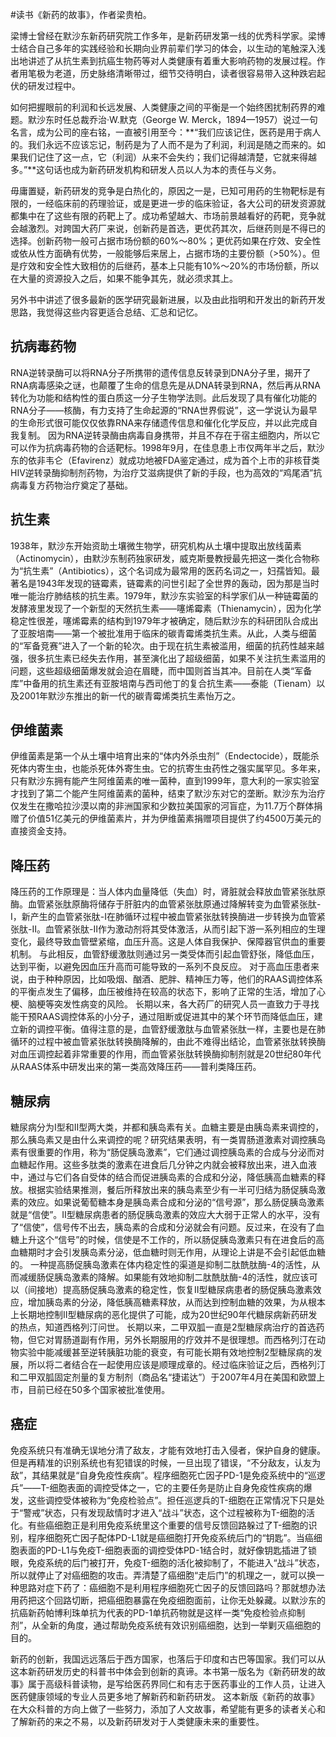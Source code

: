 \#读书《新药的故事》，作者梁贵柏。

梁博士曾经在默沙东新药研究院工作多年，是新药研发第一线的优秀科学家。梁博士结合自己多年的实践经验和长期向业界前辈们学习的体会，以生动的笔触深入浅出地讲述了从抗生素到抗癌生物药等对人类健康有着重大影响药物的发展过程。作者用笔极为老道，历史脉络清晰带过，细节交待明白，读者很容易带入这种跌宕起伏的研发过程中。

如何把握眼前的利润和长远发展、人类健康之间的平衡是一个始终困扰制药界的难题。默沙东时任总裁乔治·W.默克（George W. Merck，1894—1957）说过一句名言，成为公司的座右铭，一直被引用至今：**“我们应该记住，医药是用于病人的。我们永远不应该忘记，制药是为了人而不是为了利润，利润是随之而来的。如果我们记住了这一点，它（利润）从来不会失约；我们记得越清楚，它就来得越多。”**这句话也成为新药研发机构和研发人员以人为本的责任与义务。

毋庸置疑，新药研发的竞争是白热化的，原因之一是，已知可用药的生物靶标是有限的，一经临床前的药理验证，或是更进一步的临床验证，各大公司的研发资源就都集中在了这些有限的药靶上了。成功希望越大、市场前景越看好的药靶，竞争就会越激烈。对跨国大药厂来说，创新药是首选，更优药其次，后继药则是不得已的选择。创新药物一般可占据市场份额的60%～80%；更优药如果在疗效、安全性或依从性方面确有优势，一般能够后来居上，占据市场的主要份额（>50%）。但是疗效和安全性大致相仿的后继药，基本上只能有10%～20%的市场份额，所以在大量的资源投入之后，如果不能争其先，就必须求其上。

另外书中讲述了很多最新的医学研究最新进展，以及由此指明和开发出的新药开发思路，我觉得这些内容更适合总结、汇总和记忆。

## 抗病毒药物 ##
RNA逆转录酶可以将RNA分子所携带的遗传信息反转录到DNA分子里，揭开了RNA病毒感染之谜，也颠覆了生命的信息先是从DNA转录到RNA，然后再从RNA转化为功能和结构性的蛋白质这一分子生物学法则。此后发现了具有催化功能的RNA分子——核酶，有力支持了生命起源的“RNA世界假说”，这一学说认为最早的生命形式很可能仅仅依靠RNA来存储遗传信息和催化化学反应，并以此完成自我复制。
因为RNA逆转录酶由病毒自身携带，并且不存在于宿主细胞内，所以它可以作为抗病毒药物的合适靶标。1998年9月，在佳息患上市仅两年半之后，默沙东的依非韦仑（Efavirenz）就成功地被FDA鉴定通过，成为首个上市的非核苷类HIV逆转录酶抑制剂药物，为治疗艾滋病提供了新的手段，也为高效的“鸡尾酒”抗病毒复方药物治疗奠定了基础。

## 抗生素 ##
1938年，默沙东开始资助土壤微生物学，研究机构从土壤中提取出放线菌素（Actinomycin），由默沙东制药独家研发，威克斯曼教授最先把这一类化合物称为“抗生素”（Antibiotics），这个名词成为最常用的医药名词之一，妇孺皆知。最著名是1943年发现的链霉素，链霉素的问世引起了全世界的轰动，因为那是当时唯一能治疗肺结核的抗生素。1979年，默沙东实验室的科学家们从一种链霉菌的发酵液里发现了一个新型的天然抗生素——噻烯霉素（Thienamycin），因为化学稳定性很差，噻烯霉素的结构到1979年才被确定，随后默沙东的科研团队合成出了亚胺培南——第一个被批准用于临床的碳青霉烯类抗生素。从此，人类与细菌的“军备竞赛”进入了一个新的轮次。由于现在抗生素被滥用，细菌的抗药性越来越强，很多抗生素已经失去作用，甚至演化出了超级细菌，如果不关注抗生素滥用的问题，这些超级细菌爆发就会迫在眉睫，而中国则首当其冲。目前在人类“军备库”中备用的抗生素还有亚胺培南与西司他丁的复合抗生素——泰能（Tienam）以及2001年默沙东推出的新一代的碳青霉烯类抗生素怡万之。

## 伊维菌素 ##
伊维菌素是第一个从土壤中培育出来的“体内外杀虫剂”（Endectocide），既能杀死体内寄生虫，也能杀死体外寄生虫。它的抗寄生虫药性之强实属罕见。多年来，只有默沙东拥有能产生阿维菌素的唯一菌种，直到1999年，意大利的一家实验室才找到了第二个能产生阿维菌素的菌种，结束了默沙东对它的垄断。默沙东为治疗仅发生在撒哈拉沙漠以南的非洲国家和少数拉美国家的河盲症，为11.7万个群体捐赠了价值51亿美元的伊维菌素片，并为伊维菌素捐赠项目提供了约4500万美元的直接资金支持。

## 降压药 ##
降压药的工作原理是：当人体内血量降低（失血）时，肾脏就会释放血管紧张肽原酶。血管紧张肽原酶将储存于肝脏内的血管紧张肽原通过降解转变为血管紧张肽-Ⅰ，新产生的血管紧张肽-I在肺循环过程中被血管紧张肽转换酶进一步转换为血管紧张肽-Ⅱ。血管紧张肽-Ⅱ作为激动剂将其受体激活，从而引起下游一系列相应的生理变化，最终导致血管壁紧缩，血压升高。这是人体自我保护、保障器官供血的重要机制。 与此相反，血管舒缓激肽则通过另一类受体而引起血管舒张，降低血压，达到平衡，以避免因血压升高而可能导致的一系列不良反应。
对于高血压患者来说，由于种种原因，比如吸烟、酗酒、肥胖、精神压力等，他们的RAAS调控体系的平衡点发生了偏移，血压被维持在较高的状态下，影响了正常的生活，增加了心梗、脑梗等突发性病变的风险。 长期以来，各大药厂的研究人员一直致力于寻找能干预RAAS调控体系的小分子，通过阻断或促进其中的某个环节而降低血压，建立新的调控平衡。值得注意的是，血管舒缓激肽与血管紧张肽一样，主要也是在肺循环的过程中被血管紧张肽转换酶降解的，由此不难得出结论，血管紧张肽转换酶对血压调控起着非常重要的作用，而血管紧张肽转换酶抑制剂就是20世纪80年代从RAAS体系中研发出来的第一类高效降压药——普利类降压药。

## 糖尿病 ##
糖尿病分为I型和II型两大类，并都和胰岛素有关。血糖主要是由胰岛素来调控的，那么胰岛素又是由什么来调控的呢？研究结果表明，有一类胃肠道激素对调控胰岛素有很重要的作用，称为“肠促胰岛激素”，它们通过调控胰岛素的合成与分泌而对血糖起作用。这些多肽类的激素在进食后几分钟之内就会被释放出来，进入血液中，通过与它们各自受体的结合而促进胰岛素的合成和分泌，降低胰高血糖素的释放。根据实验结果推测，餐后所释放出来的胰岛素至少有一半可归结为肠促胰岛激素的效应。如果说葡萄糖本身是胰岛素合成和分泌的“信号源”，那么肠促胰岛激素就是“信使”。II型糖尿病患者的肠促胰岛激素的效应大大弱于正常人的水平，没有了“信使”，信号传不出去，胰岛素的合成和分泌就会有问题。反过来，在没有了血糖上升这个“信号”的时候，信使是不工作的，所以肠促胰岛激素只有在进食后的高血糖期时才会引发胰岛素分泌，低血糖时则无作用，从理论上讲是不会引起低血糖的。
一种提高肠促胰岛激素在体内稳定性的渠道是抑制二肽酰肽酶-4的活性，从而减缓肠促胰岛激素的降解。如果能有效地抑制二肽酰肽酶-4的活性，就应该可以（间接地）提高肠促胰岛激素的稳定性，恢复II型糖尿病患者的肠促胰岛激素效应，增加胰岛素的分泌，降低胰高糖素释放，从而达到控制血糖的效果，为从根本上长期地控制II型糖尿病的恶化提供了可能，成为20世纪90年代糖尿病新药研发的热点，知道西格列汀问世。
长期以来，二甲双胍一直是2型糖尿病治疗的首选药物，但它对胃肠道副有作用，另外长期服用的疗效并不是很理想。而西格列汀在动物实验中能减缓甚至逆转胰脏功能的衰变，有可能长期有效地控制2型糖尿病的发展，所以将二者结合在一起使用应该是顺理成章的。经过临床验证之后，西格列汀和二甲双胍固定剂量的复方制剂（商品名“捷诺达”）于2007年4月在美国和欧盟上市，目前已经在50多个国家被批准使用。

## 癌症 ##
免疫系统只有准确无误地分清了敌友，才能有效地打击入侵者，保护自身的健康。但是再精准的识别系统也有犯错误的时候，一旦出现了错误，“不分敌友，认友为敌”，其结果就是“自身免疫性疾病”。程序细胞死亡因子PD-1是免疫系统中的“巡逻兵”——T-细胞表面的调控受体之一，它的主要任务是防止自身免疫性疾病的爆发，这些调控受体被称为“免疫检验点”。担任巡逻兵的T-细胞在正常情况下只是处于“警戒”状态，只有发现敌情时才进入“战斗”状态，这个过程被称为T-细胞的活化。有些癌细胞正是利用免疫系统里这个重要的信号反馈回路躲过了T-细胞的识别，程序细胞死亡因子配体PD-L1就是癌细胞打开免疫系统后门的“钥匙”。当癌细胞表面的PD-L1与免疫T-细胞表面的调控受体PD-1结合时，就好像钥匙插进了锁眼，免疫系统的后门被打开，免疫T-细胞的活化被抑制了，不能进入“战斗”状态，所以就停止了对癌细胞的攻击。弄清楚了癌细胞“走后门”的机理之一，就可以换一种思路对症下药了：癌细胞不是利用程序细胞死亡因子的反馈回路吗？那就想办法用药把这个回路切断，把癌细胞暴露在免疫细胞面前，让你无处躲藏。以默沙东的抗癌新药帕博利珠单抗为代表的PD-1单抗药物就是这样一类“免疫检验点抑制剂”，从全新的角度，通过帮助免疫系统有效识别癌细胞，达到一举剿灭癌细胞的目的。

新药的创新，我国远远落后于西方国家，也落后于印度和古巴等国家。我们可以从这本新药研发历史的科普书中体会到创新的真谛。本书第一版名为《新药研发的故事》属于高级科普读物，是写给医药界同仁和有志于医药事业的工作人员，让进入医药健康领域的专业人员更多地了解新药和新药研发。
这本新版《新药的故事》在大众科普的方向上做了一些努力，添加了人文故事，希望能有更多的读者关心和了解新药的来之不易，以及新药研发对于人类健康未来的重要性。